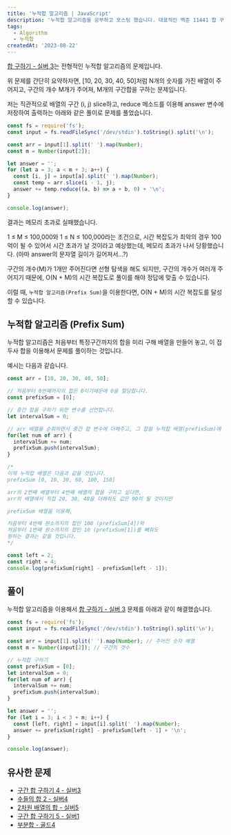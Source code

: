 ```yaml
---
title: '누적합 알고리즘 | JavaScript'
description: '누적합 알고리즘을 공부하고 포스팅 했습니다. 대표적인 백준 11441 합 구하기 문제를 풀이했습니다.'
tags:
  - Algorithm
  - 누적합
createdAt: '2023-08-22'
---
```


[합 구하기 - 실버 3](https://www.acmicpc.net/problem/11441)는 전형적인 누적합 알고리즘의 문제입니다.

위 문제를 간단히 요약하자면, [10, 20, 30, 40, 50]처럼 N개의 숫자를 가진 배열이 주어지고, 구간의 개수 M개가 주어져, M개의 구간합을 구하는 문제입니다.

저는 직관적으로 배열의 구간 (i, j) slice하고, reduce 메소드를 이용해 answer 변수에 저장하여 출력하는 아래와 같은 풀이로 문제를 풀었습니다.

```js
const fs = require('fs');
const input = fs.readFileSync('/dev/stdin').toString().split('\n');

const arr = input[1].split(' ').map(Number);
const m = Number(input[2]);

let answer = '';
for (let a = 3; a < m + 3; a++) {
  const [i, j] = input[a].split(' ').map(Number);
  const temp = arr.slice(i - 1, j);
  answer += temp.reduce((a, b) => a + b, 0) + '\n';
}

console.log(answer);
```

결과는 메모리 초과로 실패했습니다. 

1 ≤ M ≤ 100,000와 1 ≤ N ≤ 100,000라는 조건으로, 시간 복잡도가 최악의 경우 100억이 될 수 있어서 시간 초과가 날 것이라고 예상했는데, 메모리 초과가 나서 당황했습니다. (아마 answer의 문자열 길이가 길어져서...?)

구간의 개수(M)가 1개만 주어진다면 선형 탐색을 해도 되지만, 구간의 개수가 여러개 주어지기 때문에, O(N + M)의 시간 복잡도로 풀이를 해야 정답에 맞출 수 있습니다.

이럴 때, `누적합 알고리즘(Prefix Sum)`을 이용한다면, O(N + M)의 시간 복잡도를 달성할 수 있습니다.

## 누적합 알고리즘 (Prefix Sum)

누적합 알고리즘은 처음부터 특정구간까지의 합을 미리 구해 배열을 만들어 놓고, 이 접두사 합을 이용해서 문제를 풀이하는 것입니다.

예시는 다음과 같습니다.

```js
const arr = [10, 20, 30, 40, 50];

// 처음부터 0번째까지의 합은 0이기때문에 0을 할당합니다.
const prefixSum = [0];

// 중간 합을 구하기 위한 변수를 선언합니다.
let intervalSum = 0;

// arr 배열을 순회하면서 중간 합 변수에 더해주고, 그 합을 누적합 배열(prefixSum)에 넣어준다.
for(let num of arr) {
  intervalSum += num;
  prefixSum.push(intervalSum);
}

/*
이제 누적합 배열은 다음과 같을 것입니다.
prefixSum [0, 10, 30, 60, 100, 150]

arr의 2번째 배열부터 4번째 배열의 합을 구하고 싶다면, 
arr의 배열에서 직접 20, 30, 40을 더해줘도 값은 90이 될 것이지만

prefixSum 배열을 이용해,

처음부터 4번째 원소까지의 합인 100 (prefixSum[4])와
처음부터 1번째 원소까지의 합인 10 (prefixSum[1])를 빼줘도
원하는 결과는 같을 것입니다.
*/

const left = 2;
const right = 4;
console.log(prefixSum[right] - prefixSum[left - 1]);
```

## 풀이

누적합 알고리즘을 이용해서 [합 구하기 - 실버 3](https://www.acmicpc.net/problem/11441) 문제를 아래과 같이 해결했습니다.

```js
const fs = require('fs');
const input = fs.readFileSync('/dev/stdin').toString().split('\n');

const arr = input[1].split(' ').map(Number); // 주어진 숫자 배열
const m = Number(input[2]); // 구간의 갯수

// 누적합 구하기
const prefixSum = [0];
let intervalSum = 0;
for(let num of arr) {
  intervalSum += num;
  prefixSum.push(intervalSum);
}

let answer = '';
for (let i = 3; i < 3 + m; i++) {
  const [left, right] = input[i].split(' ').map(Number);
  answer += prefixSum[right] - prefixSum[left - 1] + '\n';
}

console.log(answer);
```

## 유사한 문제
- [구간 합 구하기 4 - 실버3](https://www.acmicpc.net/problem/11659)
- [수들의 합 2 - 실버4](https://www.acmicpc.net/problem/2003)
- [2차원 배열의 합 - 실버5](https://www.acmicpc.net/problem/2167)
- [구간 합 구하기 5 - 실버1](https://www.acmicpc.net/problem/11660)
- [부분합 - 골드4](https://www.acmicpc.net/problem/1806)